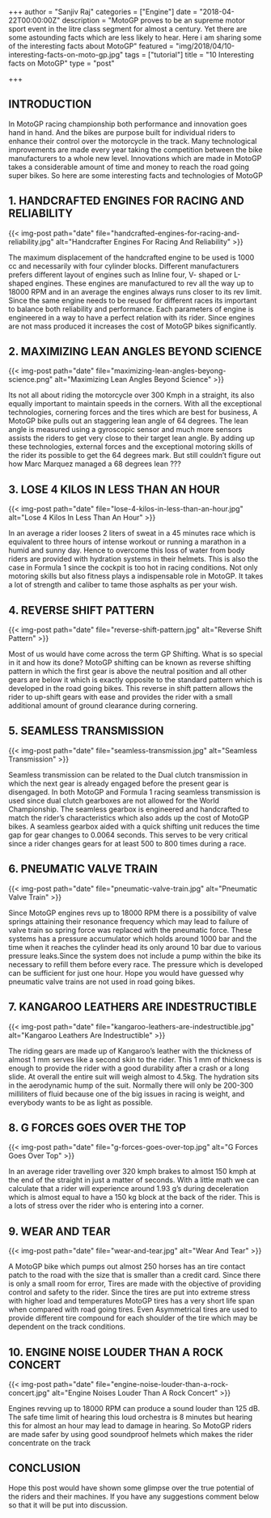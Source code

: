 +++
author = "Sanjiv Raj"
categories = ["Engine"]
date = "2018-04-22T00:00:00Z"
description = "MotoGP proves to be an supreme motor sport event in the litre class segment for almost a century. Yet there are some astounding facts which are less likely to hear. Here i am sharing some of the interesting facts about MotoGP"
featured = "img/2018/04/10-interesting-facts-on-moto-gp.jpg"
tags = ["tutorial"]
title = "10 Interesting facts on MotoGP"
type = "post"

+++
## INTRODUCTION
In MotoGP racing championship both performance and innovation goes hand in hand. And the bikes are purpose built for individual riders to enhance their control over the motorcycle in the track. Many technological improvements are made every year taking the competition between the bike manufacturers to a whole new level. Innovations which are made in MotoGP takes a considerable amount of time and money to reach the road going super bikes. So here are some interesting facts and technologies of MotoGP


## 1. HANDCRAFTED ENGINES FOR RACING AND RELIABILITY
{{< img-post path="date" file="handcrafted-engines-for-racing-and-reliability.jpg" alt="Handcrafter Engines For Racing And Reliability" >}}


The maximum displacement of the handcrafted engine to be used is 1000 cc and necessarily with  four cylinder blocks. Different manufacturers prefers different layout of engines such as Inline four, V- shaped or L-shaped engines. These engines are manufactured to rev all the way up to 18000 RPM and in an average the engines always runs closer to its rev limit. Since the same engine needs to be reused for different races its important to balance both reliability and performance. Each parameters of engine is engineered in a way to have a perfect relation with its rider. Since engines are not mass produced it increases the cost of MotoGP bikes significantly.


## 2. MAXIMIZING LEAN ANGLES BEYOND SCIENCE
{{< img-post path="date" file="maximizing-lean-angles-beyong-science.png" alt="Maximizing Lean Angles Beyond Science" >}}

Its not all about riding the motorcycle over 300 Kmph in a straight, its also equally important to maintain speeds in the corners. With all the exceptional technologies, cornering forces and the tires which are best for business, A MotoGP bike pulls out an staggering lean angle of 64 degrees. The lean angle is measured using a gyroscopic sensor and much more sensors assists the riders to get very close to their target lean angle. By adding up these technologies, external forces and the exceptional motoring skills of the rider its possible to get the 64 degrees mark. But still couldn’t figure out how Marc Marquez managed a 68 degrees lean ???


## 3. LOSE 4 KILOS IN LESS THAN AN HOUR
{{< img-post path="date" file="lose-4-kilos-in-less-than-an-hour.jpg" alt="Lose 4 Kilos In Less Than An Hour" >}}


In an average a rider looses 2 liters of sweat in a 45 minutes race which is equivalent to three hours of intense workout or running a marathon in a humid and sunny day. Hence to overcome this loss of water from body riders are provided with hydration systems in their helmets. This is also the case in Formula 1 since the cockpit is too hot in racing conditions. Not only motoring skills but also fitness plays a indispensable role in MotoGP. It takes a lot of strength and caliber to tame those asphalts as per your wish.


## 4. REVERSE SHIFT PATTERN
{{< img-post path="date" file="reverse-shift-pattern.jpg" alt="Reverse Shift Pattern" >}}


Most of us would have come across the term GP Shifting. What is so special in it and how its done? MotoGP shifting can be known as reverse shifting pattern in which the first gear is above the neutral position and all other gears are below it which is exactly opposite to the standard pattern which is developed in the road going bikes. This reverse in shift pattern allows the rider to up-shift gears with ease and provides the rider with a small additional amount of ground clearance during cornering.


## 5. SEAMLESS TRANSMISSION
{{< img-post path="date" file="seamless-transmission.jpg" alt="Seamless Transmission" >}}

Seamless transmission can be related to the Dual clutch transmission in which the next gear is already engaged before the present gear is disengaged. In both MotoGP and Formula 1 racing seamless transmission is used since dual clutch gearboxes are not allowed for the World Championship. The seamless gearbox is engineered and handcrafted to match the rider’s characteristics which also adds up the cost of MotoGP bikes. A seamless gearbox aided with a quick shifting unit reduces the time gap for gear changes to 0.0064 seconds. This serves to be very critical since a rider changes gears for at least 500 to 800 times during a race.


## 6. PNEUMATIC VALVE TRAIN
{{< img-post path="date" file="pneumatic-valve-train.jpg" alt="Pneumatic Valve Train" >}}

Since MotoGP engines revs up to 18000 RPM there is a possibility of valve springs attaining their resonance frequency which may lead to failure of valve train so spring force was replaced with the pneumatic force. These systems has a pressure accumulator which holds around 1000 bar and the time when it reaches the cylinder head its only around 10 bar due to various pressure leaks.Since the system does not include a pump within the bike its necessary to refill them before every race. The pressure which is developed can be sufficient for just one hour. Hope you would have guessed why pneumatic valve trains are not used in road going bikes.


## 7. KANGAROO LEATHERS ARE INDESTRUCTIBLE
{{< img-post path="date" file="kangaroo-leathers-are-indestructible.jpg" alt="Kangaroo Leathers Are Indestructible" >}}


The riding gears are made up of Kangaroo’s leather with the thickness of almost 1 mm serves like a second skin to the rider. This 1 mm of thickness is enough to provide the rider with a good durability after a crash or a long slide. At overall the entire suit will weigh almost to 4.5kg. The hydration sits in the aerodynamic hump of the suit. Normally there will only be 200-300 milliliters of fluid because one of the big issues in racing is weight, and everybody wants to be as light as possible.


## 8. G FORCES GOES OVER THE TOP
{{< img-post path="date" file="g-forces-goes-over-top.jpg" alt="G Forces Goes Over Top" >}}


In an average rider travelling over 320 kmph brakes to almost 150 kmph at the end of the straight in just a matter of seconds. With a little math we can calculate that a rider will experience around 1.93 g’s during deceleration which is almost equal to have a 150 kg block at the back of the rider. This is a lots of stress over the rider who is entering into a corner.


## 9. WEAR AND TEAR
{{< img-post path="date" file="wear-and-tear.jpg" alt="Wear And Tear" >}}


A MotoGP bike which pumps out almost 250 horses has an tire contact patch to the road with the size that is smaller than a credit card. Since there is only a small room for error, Tires are made with the objective of providing control and safety to the rider. Since the tires are put into extreme stress with higher load and temperatures MotoGP tires has a very short life span when compared with road going tires. Even Asymmetrical tires are used to provide different tire compound for each shoulder of the tire which may be dependent on the track conditions.


## 10. ENGINE NOISE LOUDER THAN A ROCK CONCERT
{{< img-post path="date" file="engine-noise-louder-than-a-rock-concert.jpg" alt="Engine Noises Louder Than A Rock Concert" >}}


Engines revving up to 18000 RPM can produce a sound louder than 125 dB. The safe time limit of hearing this loud orchestra is 8 minutes but hearing this for almost an hour may lead to damage in hearing. So MotoGP riders are made safer by using good soundproof helmets which makes the rider concentrate on the track

## CONCLUSION
Hope this post would have shown some glimpse over the true potential of the riders and their machines. If you have any suggestions comment below so that it will be put into discussion. 